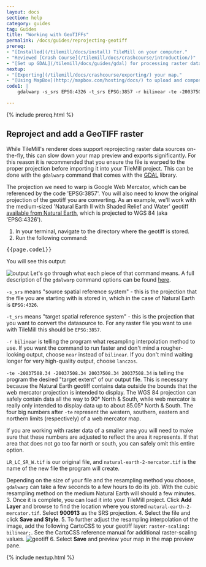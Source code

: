 ```yaml
---
layout: docs
section: help
category: guides
tag: Guides
title: "Working with GeoTIFFs"
permalink: /docs/guides/reprojecting-geotiff
prereq:
- "[Installed](/tilemill/docs/install) TileMill on your computer."
- "Reviewed [Crash Course](/tilemill/docs/crashcourse/introduction/)"
- "[Set up GDAL](/tilemill/docs/guides/gdal) for processing raster data in the terminal."
nextup:
- "[Exporting](/tilemill/docs/crashcourse/exporting/) your map."
- "[Using MapBox](http://mapbox.com/hosting/docs/) to upload and composite your map."
code1: |
    gdalwarp -s_srs EPSG:4326 -t_srs EPSG:3857 -r bilinear -te -20037508.34 -20037508.34 20037508.34 20037508.34 NE2_LR_LC_SR_W.tif natural-earth-2-mercator.tif

---
```

{% include prereq.html %}

## Reproject and add a GeoTIFF raster  

While TileMill's renderer does support reprojecting raster data sources on-the-fly, this can slow down your map preview and exports significantly. For this reason it is recommended that you ensure the file is warped to the proper projection before importing it into your TileMill project. This can be done with the `gdalwarp` command that comes with the [GDAL](/tilemill/docs/guides/gdal) library.

The projection we need to warp is Google Web Mercator, which can be referenced by the code 'EPSG:3857'. You will also need to know the original projection of the geotiff you are converting. As an example, we'll work with the medium-sized 'Natural Earth II with Shaded Relief and Water' geotiff [available from Natural Earth](http://www.naturalearthdata.com/downloads/10m-natural-earth-2/10m-natural-earth-ii-with-shaded-relief-and-water/), which is projected to WGS 84 (aka 'EPSG:4326').

1. In your terminal, navigate to the directory where the geotiff is stored.  
2. Run the following command:  
<pre>{{page.code1}}</pre>
You will see this output:

![output](/tilemill/assets/pages/geotiff-process-2.png)
Let's go through what each piece of that command means. A full description of the `gdalwarp` command options can be found [here](http://www.gdal.org/gdalwarp.html).  
 
`-s_srs` means "source spatial reference system" - this is the projection that the flle you are starting with is stored in, which in the case of Natural Earth is `EPSG:4326`.  

`-t_srs` means "target spatial reference system" - this is the projection that you want to convert the datasource to. For any raster file you want to use with TileMill this should be `EPSG:3857`.  

`-r bilinear` is telling the program what resampling interpolation method to use. If you want the command to run faster and don't mind a rougher-looking output, choose `near` instead of `bilinear`. If you don't mind waiting longer for very high-quality output, choose `lanczos`.  

`-te -20037508.34 -20037508.34 20037508.34 20037508.34` is telling the program the desired "target extent" of our output file. This is necessary because the Natural Earth geotiff contains data outside the bounds that the web mercator projection is intended to display. The WGS 84 projection can safely contain data all the way to 90&deg; North & South, while web mercator is really only intended to display data up to about 85.05&deg; North & South. The four big numbers after `-te` represent the western, southern, eastern and northern limits (respectively) of a web mercator map.  

If you are working with raster data of a smaller area you will need to make sure that these numbers are adjusted to reflect the area it represents. If that area that does not go too far north or south, you can safely omit this entire option.  

`LR_LC_SR_W.tif` is our original file, and `natural-earth-2-mercator.tif` is the name of the new file the program will create.  

Depending on the size of your file and the resampling method you choose, `gdalwarp` can take a few seconds to a few hours to do its job. With the cubic resampling method on the medium Natural Earth will should a few minutes.  
3. Once it is complete, you can load it into your TileMill project. Click **Add Layer** and browse to find the location where you stored `natural-earth-2-mercator.tif`. Select **900913** as the SRS projection. 
4. Select the file and click **Save and Style**. 
5. To further adjust the resampling interpolation of the image, add the following CartoCSS to your geotiff layer: `raster-scaling: bilinear;`. See the CartoCSS reference manual for additional raster-scaling values. 
![geotiff](/tilemill/assets/pages/geotiff-process-5.png)
6. Select **Save** and preview your map in the map preview pane. 

{% include nextup.html %}
